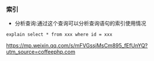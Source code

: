 
### 索引
- 分析查询:通过这个查询可以分析查询语句的索引使用情况

```
explain select * from xxx where id = xxx
```

https://mp.weixin.qq.com/s/mFVGssjMsCm895_fEfUnYQ?utm_source=coffeephp.com